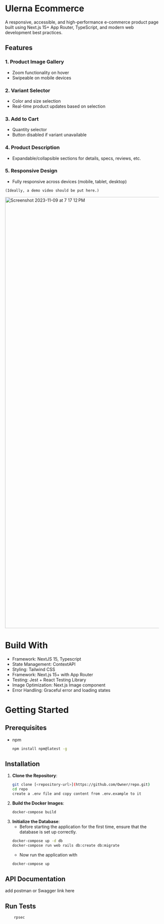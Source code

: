 # Ulerna Ecommerce

A responsive, accessible, and high-performance e-commerce product page built using Next.js 15+ App Router, TypeScript, and modern web development best practices.

## Features

### 1. Product Image Gallery
- Zoom functionality on hover
- Swipeable on mobile devices

### 2. Variant Selector
- Color and size selection
- Real-time product updates based on selection

### 3. Add to Cart
- Quantity selector
- Button disabled if variant unavailable

### 4. Product Description
- Expandable/collapsible sections for details, specs, reviews, etc.

### 5. Responsive Design
- Fully responsive across devices (mobile, tablet, desktop)

`(Ideally, a demo video should be put here.)`

<img width="1409" alt="Screenshot 2023-11-09 at 7 17 12 PM" src="https://github.com/beinghaziq/awesome-readme/assets/72576839/c884958c-f0dd-4ae1-bdcc-39a888cddcb8">


# Build With

- Framework: NextJS 15, Typescript
- State Management: ContextAPI
- Styling: Tailwind CSS
- Framework: Next.js 15+ with App Router
- Testing: Jest + React Testing Library
- Image Optimization: Next.js Image component
- Error Handling: Graceful error and loading states

# Getting Started

## Prerequisites

- npm

  ```bash
  npm install npm@latest -g
  ```

## Installation

1. **Clone the Repository**:
   ```bash
   git clone [<repository-url>](https://github.com/Owner/repo.git)
   cd repo
   create a .env file and copy content from .env.example to it
   ```
2. **Build the Docker Images**:
   ```bash
   docker-compose build
   ```
3. **Initialize the Database**:
   - Before starting the application for the first time, ensure that the database is set up correctly.
   ```bash
   docker-compose up -d db
   docker-compose run web rails db:create db:migrate
   ```
   - Now run the application with
   ```bash
   docker-compose up
   ```

## API Documentation

add postman or Swagger link here

## Run Tests

```bash
    rpsec
```
